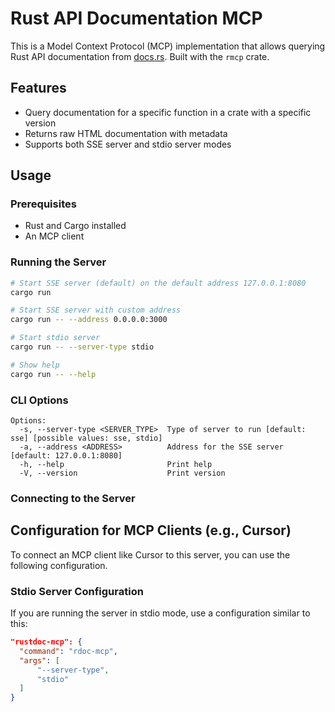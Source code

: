 # Rust API Documentation MCP

This is a Model Context Protocol (MCP) implementation that allows querying Rust API documentation from [docs.rs](https://docs.rs). Built with the `rmcp` crate.

## Features

- Query documentation for a specific function in a crate with a specific version
- Returns raw HTML documentation with metadata
- Supports both SSE server and stdio server modes

## Usage

### Prerequisites

- Rust and Cargo installed
- An MCP client

### Running the Server

```bash
# Start SSE server (default) on the default address 127.0.0.1:8080
cargo run

# Start SSE server with custom address
cargo run -- --address 0.0.0.0:3000

# Start stdio server
cargo run -- --server-type stdio

# Show help
cargo run -- --help
```

### CLI Options

```
Options:
  -s, --server-type <SERVER_TYPE>  Type of server to run [default: sse] [possible values: sse, stdio]
  -a, --address <ADDRESS>          Address for the SSE server [default: 127.0.0.1:8080]
  -h, --help                       Print help
  -V, --version                    Print version
```

### Connecting to the Server

## Configuration for MCP Clients (e.g., Cursor)

To connect an MCP client like Cursor to this server, you can use the following configuration.

### Stdio Server Configuration

If you are running the server in stdio mode, use a configuration similar to this:

```json
"rustdoc-mcp": {
  "command": "rdoc-mcp",
  "args": [
      "--server-type",
      "stdio"
  ]
}
```